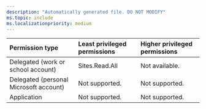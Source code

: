 ```yaml
---
description: "Automatically generated file. DO NOT MODIFY"
ms.topic: include
ms.localizationpriority: medium
---
```


|Permission type|Least privileged permissions|Higher privileged permissions|
|:---|:---|:---|
|Delegated (work or school account)|Sites.Read.All|Not available.|
|Delegated (personal Microsoft account)|Not supported.|Not supported.|
|Application|Not supported.|Not supported.|

